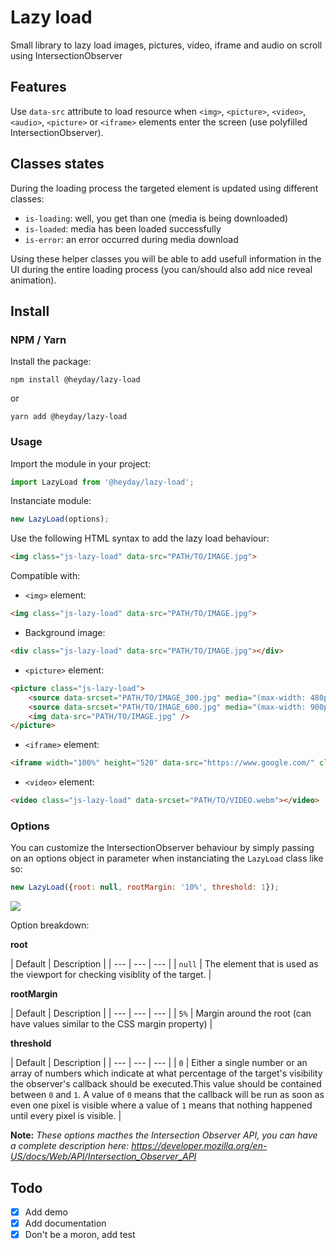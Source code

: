 # Lazy load

Small library to lazy load images, pictures, video, iframe and audio on scroll using IntersectionObserver


## Features

Use `data-src` attribute to load resource when `<img>`, `<picture>`, `<video>`, `<audio>`, `<picture>` or `<iframe>` elements enter the screen (use polyfilled IntersectionObserver).

## Classes states

During the loading process the targeted element is updated using different classes:
- `is-loading`: well, you get than one (media is being downloaded)
- `is-loaded`: media has been loaded successfully
- `is-error`: an error occurred during media download

Using these helper classes you will be able to add usefull information in the UI during the entire loading process (you can/should also add nice reveal animation).

## Install

### **NPM / Yarn**

Install the package:

`npm install @heyday/lazy-load`

or

`yarn add @heyday/lazy-load`

### **Usage**

Import the module in your project:
```js
import LazyLoad from '@heyday/lazy-load';
```

Instanciate module:
```js
new LazyLoad(options);
```

Use the following HTML syntax to add the lazy load behaviour:
```html
<img class="js-lazy-load" data-src="PATH/TO/IMAGE.jpg">
```

Compatible with:
- `<img>` element:
```html
<img class="js-lazy-load" data-src="PATH/TO/IMAGE.jpg">
```

- Background image:
```html
<div class="js-lazy-load" data-src="PATH/TO/IMAGE.jpg"></div>
```

- `<picture>` element:
```html
<picture class="js-lazy-load">
	<source data-srcset="PATH/TO/IMAGE_300.jpg" media="(max-width: 480px)" />
	<source data-srcset="PATH/TO/IMAGE_600.jpg" media="(max-width: 900px)" />
	<img data-src="PATH/TO/IMAGE.jpg" />
</picture>
```

- `<iframe>` element:
```html
<iframe width="100%" height="520" data-src="https://www.google.com/" class="js-lazy-load"></iframe>
```

- `<video>` element:
```html
<video class="js-lazy-load" data-srcset="PATH/TO/VIDEO.webm"></video>
```


### **Options**

You can customize the IntersectionObserver behaviour by simply passing on an options object in parameter when instanciating the `LazyLoad` class like so:

```js
new LazyLoad({root: null, rootMargin: '10%', threshold: 1});
```

![](https://media.giphy.com/media/K7QDQeUgrIyFW/giphy.gif)

Option breakdown:

**root**

| Default | Description |
| --- | --- | --- |
| `null` | The element that is used as the viewport for checking visiblity of the target. |

**rootMargin**

| Default | Description |
| --- | --- | --- |
| `5%` | Margin around the root (can have values similar to the CSS margin property) |


**threshold**

| Default | Description |
| --- | --- | --- |
| `0` | Either a single number or an array of numbers which indicate at what percentage of the target's visibility the observer's callback should be executed.This value should be contained between `0` and `1`. A value of `0` means that the callback will be run as soon as even one pixel is visible where a value of `1` means that nothing happened until every pixel is visible. |

**Note:**
*These options macthes the Intersection Observer API, you can have a complete description here: https://developer.mozilla.org/en-US/docs/Web/API/Intersection_Observer_API*


## Todo
- [x] Add demo
- [x] Add documentation
- [x] Don't be a moron, add test
